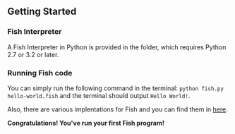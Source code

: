 ## Getting Started

### Fish Interpreter

A Fish Interpreter in Python is provided in the folder, which requires Python 2.7 or 3.2 or later.

### Running Fish code

You can simply run the following command in the terminal: `python fish.py hello-world.fish` and the terminal should output `Hello World!`.

Also, there are various implentations for Fish and you can find them in [here](https://esolangs.org/wiki/Fish).

**Congratulations! You've run your first Fish program!**
